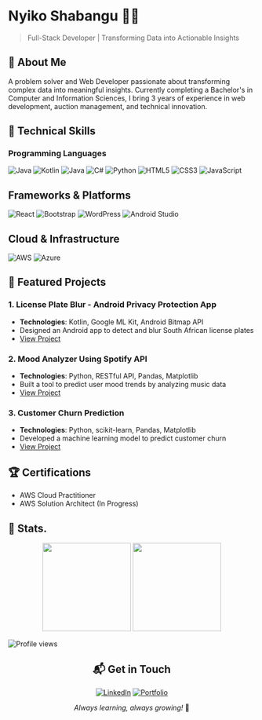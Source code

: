 # Nyiko Shabangu 👨‍💻


> Full-Stack Developer | Transforming Data into Actionable Insights


## 🚀 About Me
A problem solver and Web Developer passionate about transforming complex data into meaningful insights. Currently completing a Bachelor's in Computer and Information Sciences, I bring 3 years of experience in web development, auction management, and technical innovation.

## 🚀 Technical Skills
### Programming Languages
![Java](https://img.shields.io/badge/Java-ED8B00?style=for-the-badge&logo=java&logoColor=white)
![Kotlin](https://img.shields.io/badge/Kotlin-0095D5?style=for-the-badge&logo=kotlin&logoColor=white)
![Java](https://img.shields.io/badge/Java-ED8B00?style=for-the-badge&logo=java&logoColor=white)
![C#](https://img.shields.io/badge/C%23-239120?style=for-the-badge&logo=c-sharp&logoColor=white)
![Python](https://img.shields.io/badge/Python-14354C?style=for-the-badge&logo=python&logoColor=white)
![HTML5](https://img.shields.io/badge/HTML5-E34F26?style=for-the-badge&logo=html5&logoColor=white)
![CSS3](https://img.shields.io/badge/CSS3-1572B6?style=for-the-badge&logo=css3&logoColor=white)
![JavaScript](https://img.shields.io/badge/JavaScript-F7DF1E?style=for-the-badge&logo=javascript&logoColor=black)


## Frameworks & Platforms
![React](https://img.shields.io/badge/React-20232A?style=for-the-badge&logo=react&logoColor=61DAFB)
![Bootstrap](https://img.shields.io/badge/Bootstrap-563D7C?style=for-the-badge&logo=bootstrap&logoColor=white)
![WordPress](https://img.shields.io/badge/WordPress-006E9C?style=for-the-badge&logo=wordpress&logoColor=white)
![Android Studio](https://img.shields.io/badge/Android_Studio-3DDC84?style=for-the-badge&logo=android-studio&logoColor=white)

## Cloud & Infrastructure
![AWS](https://img.shields.io/badge/Amazon_AWS-232F3E?style=for-the-badge&logo=amazon-aws&logoColor=white)
![Azure](https://img.shields.io/badge/Microsoft_Azure-0089D6?style=for-the-badge&logo=microsoft-azure&logoColor=white)



## 🌟 Featured Projects

### 1. License Plate Blur - Android Privacy Protection App
- **Technologies**: Kotlin, Google ML Kit, Android Bitmap API
- Designed an Android app to detect and blur South African license plates
- [View Project](https://github.com/Nyiko-Shabangu/PlateBlur)

### 2. Mood Analyzer Using Spotify API
- **Technologies**: Python, RESTful API, Pandas, Matplotlib
- Built a tool to predict user mood trends by analyzing music data
- [View Project](https://github.com/Nyiko-Shabangu/Mood-Analyser)

### 3. Customer Churn Prediction
- **Technologies**: Python, scikit-learn, Pandas, Matplotlib
- Developed a machine learning model to predict customer churn
- [View Project](https://github.com/Nyiko-Shabangu/Churn-Prediction-Project)

## 🏆 Certifications
- AWS Cloud Practitioner
- AWS Solution Architect (In Progress)

## 🔢 Stats.

<div align="center">
  <!-- GitHub Stats Card -->
  <img height="180em" src="https://github-readme-stats.vercel.app/api?username=nyiko-shabangu&show_icons=true&theme=dark&include_all_commits=true&count_private=true"/>

  <!-- Most Used Languages Card -->
  <img height="180em" src="https://github-readme-stats.vercel.app/api/top-langs/?username=nyiko-shabangu&layout=compact&theme=dark"/>

<!-- Profile Views Counter -->
<p align="left"> 
  <img src="https://komarev.com/ghpvc/?username=nyiko-shabangu&label=Profile%20views&color=0e75b6&style=flat" alt="Profile views" /> 
</p>

## 📬 Get in Touch
[![LinkedIn](https://img.shields.io/badge/LinkedIn-0077B5?style=for-the-badge&logo=linkedin&logoColor=white)](https://www.linkedin.com/in/nyiko-shabangu)
[![Portfolio](https://img.shields.io/badge/Portfolio-FF5722?style=for-the-badge&logo=google-chrome&logoColor=white)](https://iamredoigthis.com)


*Always learning, always growing!* 🚀
